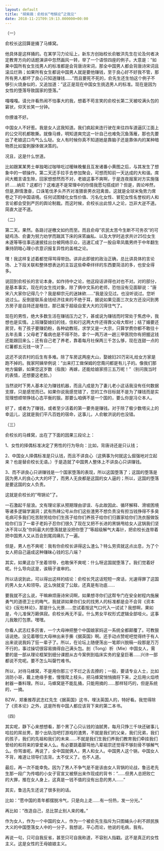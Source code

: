 ```yaml
---
layout: default
title: "胡紫薇：俞校长“甩锅论”之我见"
date: 2018-11-21T09:19:13.000000+00:00
---
```


（一）

俞校长这回算是捅了马蜂窝。

他具体是这样捅的。在某学习力论坛上，新东方创始校长俞敏洪先生在论及何者决定教育方向的话题演讲中忽然画风一转，举了一个语惊四座的例子。大意是：”如果中国所有女生找男人的标准都是会背唐诗宋词，那全中国男人都会背唐诗宋词且滚瓜烂熟；如果所有女生都说中国男人就是要他赚钱，至于良心好不好我不管，那所有男人都坏了良心只知道赚钱……”而且要死不死的，俞先生还生怕这个例子不够引火烧身似的，又追加道：”这正是现在中国女生挑选男人的标准。现在是因为女性的堕落导致国家的堕落。”

嘎嘎嘎。请允许看热闹不怕事大的我，想着不苟言笑的俞校长第二天被咬满头包的窘状，仰天长笑一分钟。

你撩谁不好。

中国女人不好惹。我是女人这我知道。我们疯起来连行驶在来往四车道逼仄江面上的公交司机都敢撕。就像马蜂，明知道爽完这一针自己也难免沉鱼落雁，那也先要出了老娘这口鸟气么么哒。女人有时候你真不知道她是靠脑子还是靠体内的某种暗物质比如蛰刺腺体做决策的。

况且，这是什么世道。

比如跟某某男士单独喝过咖啡吃过暧昧晚餐且互发诸番小黄图之后，与其发生了想象中的一顿操作。第二天还手拉手去参加聚会，可想而知前一天达成的大和谐。席间大概言语生隙，回家想想然而不对，老娘这事不爽啊，于是连夜报案对方实施强奸……纳尼？这都行？这难道不是常理中的你情我愿勾搭成奸？但是，舆论哗然，但是,群情激奋，口诛笔伐矛头齐齐对准猥亵男衣冠禽兽。这就是全球米兔势力席卷之下的中国语境。任何试图矮化女性价值、污名化女性、冒犯女性名誉权的人和言论都会受到严厉的舆论制裁。而这时候，俞校长出此惊人之论，岂非大逆不道。简直大逆不道。

（二）

第二天。果然。各路讨逆檄文如约而至。而且俞母”农民太苦今生断不可务农”的可疑鸡汤、俞妻为努力劝学而踹其下床的床笫幽私、以及大学时追求共计25位女生未遂等等往事迅速披挂出台被网络示众，迅速汇成了一股自卑凤凰男终于中年翻生秉持阴暗心理小农意识报复异性的盖棺之论。

嘿！我这样复述着都觉得骂得带劲。讲非此即彼的政治正确，总比讲具体的言论场、上下段关联和整体想表达的主旨这些牵牵绊绊的东西要简洁的多，也安全得多。

说回到俞校长的言论本身。如作持中之论，他这段话讲得也对也不对。对的部分，是基本事实，现在的女生找对象，除了俩中文系的老师，恐怕没有见面聊说：”唐宋八大家你记得几个？我是柳宗元的迷妹欸……”我是没见过。也没听说过。您听说过么。反倒是联系金钱经济往来的不绝于耳，据说如果见面三次女方还没问到男方房子是自持还是租住，那已属于超级自爱大大的沉得住气了。

现在的男性，绝大多数生活在赚钱压力之下，甚或说为赚钱而时常处于焦虑中，我想也是实情。上班赚娶媳妇的钱，住和行这两大件还得靠父母大帮衬；结了婚要还房贷，有了孩子要赚奶粉，各种幼教班，求学又是一大宗，只算学费你都不敢往十五年去乘；父母老了看病也是不得不防，拿个一两万进一趟三甲医院你有把握这钱还能跟回来么；还有自己老了养老，靠着每月社保两三千怎么够，现在连甜一点的红薯都五元钱一块了……

这还不说农村的后生有多难。除了车房这两座大山，娶媳妇20万彩礼给女方家是跑不掉的。我家阿姨举例说：”出来打工做保姆的您甭问都是有儿子的。像我们那地方偏僻，如果您这岁数（指我）再嫁，还能给娘家捞三五万呢！”（别问我当时的表情，还想要这老脸。）

当然说时下男人基本沦为赚钱机器，而且八成是为了妻儿老小这话我没有任何数据支撑，只是感觉而已。如果你说我感觉错了，您的工作目标就不是为了赚钱而是实现理想顺带挣钱心态平衡的狠。那要么咱俩不是一个国的，要么你是冯仑本人。

好了，或者为了赚钱，或者至少活着的第一要务是赚钱。对于除了极少数塔尖上的幸运儿，这就是我们平凡百姓的宿命，这事儿，人俞敏洪说的也没错。

（三）

俞校长的马蜂窝，出在了下面的因果三段论上：

1、女性的择偶标准决定了男性的行为导向：比如，背唐诗还是只认钱；

2、中国女人择偶标准是只认钱，而且不讲良心（这俩事为何就这么倔强地对立起来？也是替俞校长无语。）于是造就了中国男人整体上不讲良心只讲赚钱。

3、而不讲良心只讲赚钱是一个国家堕落的表现，所以这国堕落了；这国的堕落是因为男人的良心大大的坏了，而男人无良都是这国的女人逼的；所以，这国的堕落是要这国的女人负责。

这就是俞校长的”甩锅论”了。

一石激起千层浪。文有理论家从预期理由谬误、与此故因此、循环解释、滑坡困境等诸多逻辑学漏洞；武有热辣公号从你们这些渣男不想负责没有担当钱挣得不多臭毛病可多我们吃苦耐劳给你们生孩子给你们养孩子给你们归置家给你们洗衣服做饭给你们当了一辈子老妈子忍你们很久了现在又把不长进的黑锅甩给女人这锅我们坚决不背以及”你妈最大的堕落就是没把你堕了”等超级解气大毒针，把俞校长连带着把中国男人又从百会到尾闾痛扎了一遍。

但是，男人也不爽呢：我有你俞校长讲得这么渣么？特么劳资就这点出息，为了个女人把自己逼成这种赚昧心钱的忘八端？

其实，如果这台下坐着领导，也敢保不爽呢：什么呀这国就堕落了。我们觉着好呢。什么导向这是，诶稿子谁审的。

所以话说到此，可以得出这样的结论：俞校长凭这话短短一席话，光速得罪了这国的男人女人和领导。这么快就变了公敌，还真是有功底……

要我就不这么说，干嘛麻烦唐诗宋词啊，如果想寻你们这帮专门在安全射程内施展勇气的道德卫士的晦气，我就讲如果你们女的找男人的标准都是会不会背《资本论》《反杜林论》，那是什么光景……您试着按这气口代入一试试？我想啊，果如是，今儿准保万籁俱寂。俞校长再无不妥。什么男女平权形式逻辑全部哑火。这事儿我敢打包票。嘿嘿。

你看人武志红多厉害，一个大母神把整个中国娘家妈这一系统全都颠覆了。可教狠话说绝。没见着哪位大母神出来手撕《据英国》啊。还手动点赞呢吧觉得终于有人出来说说我妈了狂一辈子了。所以，在论坛上随便荡出一笔即兴脱稿一段那是万万不行的，事过操切很容易搞得自己满头包。剖（Tong）析（Mie）中国女人，需要的是一部从理论框架到细分课题从古今案例到临床实务的皇皇巨著……兴许一部都说不完呢。要不怎么叫罄竹难书。

所以，对待马蜂窝，不是用你那三寸不烂之舌去撩的；一般，要请专业人士，比如消防小哥，戴上绝缘手套，慢慢爬上枝头，把马蜂窝悄悄摘将下来，之后用火焰喷射器一番料理。所以，马蜂窝是不能乱捅，只能用摘的……那样轻巧的，但是系统的，一摘。

BZW，郑重推荐武志红先生《据英国》这书，埋汰英国人的，特好看。我觉得除了《资本论》之外，这是所有中国人都应该背下来的第二本书。

（四）

其实呢，静下心来想想看，那个黑了心只认钱的油腻男，每月只挣三千块还破事儿哈拉的屌丝男，那个出轨泡吧打游戏的渣男，不就是我们的父亲，我们兄弟，我们的孩子，我们的先祖和我们的未来……不就是我们生我们养我们教育我们牵挂我们曾经的和将来的挚爱亲人么。有必要跳着脚骂他八辈祖宗还觉得不够刻骨不够解气么。你骂谁呢。再说了，全中国就俩人，男人和女人。中国男人这个锅，中国女人不背，难道让领导们去背。太不仗义了。也不人道。

最后，再一次不能幸免。因为了男人不争气是不是该由女人背锅的论战，鲁迅老先生那一段广为传唱的小女子官宣又被祭出来作现成的背书：”……但男人总把败亡的大罪，推在女人身上，这真是一钱不值的没有出息的男人……”

其实，鲁迅先生还说了很多别的话。

比如：”愿中国的青年都摆脱冷气，只是向上走……有一份热，发一分光。”

再比如：”改造自己，总比禁止别人来的难。”

作为女人，作为一个中国的女人，作为一个被俞先生指斥为只图蝇头小利不顾民族大义的中国堕落女人中的一分子，我想说，平心而论，他说的毛病，我有。

再说一句，只可自我反省，甚至只可自我称道，不容别人指戳。这不是真正的女性主义。这是女性的王母娘娘主义。


